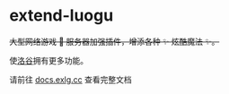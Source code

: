 # extend-luogu



~~大型网络游戏 👀 服务器加强插件，增添各种 ✨ 炫酷魔法 ✨。~~

使[洛谷](https://www.luogu.com.cn)拥有更多功能。

请前往 [docs.exlg.cc](https://docs.exlg.cc) 查看完整文档
